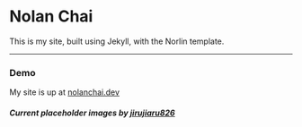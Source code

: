 # Nolan Chai

This is my site, built using Jekyll, with the Norlin template.
* * *

### Demo

My site is up at [nolanchai.dev](https://nolanchai.dev/)

##### Current placeholder images by [jirujiaru826](https://twitter.com/jirujiaru826)
